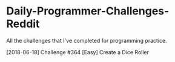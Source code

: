 # Daily-Programmer-Challenges-Reddit
All the challenges that I've completed for programming practice. 

[2018-06-18] Challenge #364 [Easy] Create a Dice Roller 
